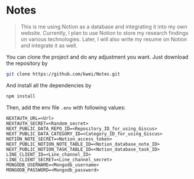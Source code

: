 # Notes
> This is me using Notion as a database and integrating it into my own website. Currently, I plan to use Notion to store my research findings on various technologies. Later, I will also write my resume on Notion and integrate it as well.

You can clone the project and do any adjustment you want. Just download the repository by 
```bash
git clone https://github.com/kwei/Notes.git
```
And install all the dependencies by
```bash
npm install
```

Then, add the env file `.env` with following values:
```dotenv
NEXTAUTH_URL=<Url>
NEXTAUTH_SECRET=<Random_secret>
NEXT_PUBLIC_DATA_REPO_ID=<Repository_ID_for_using_Giscus>
NEXT_PUBLIC_DATA_CATEGORY_ID=<Category_ID_for_using_Giscus>
NOTION_NOTE_SECRET=<Notion_access_token>
NEXT_PUBLIC_NOTION_NOTE_TABLE_ID=<Notion_database_note_ID>
NEXT_PUBLIC_NOTION_TASK_TABLE_ID=<Notion_database_task_ID>
LINE_CLIENT_ID=<Line_channel_ID>
LINE_CLIENT_SECRET=<Line_channel_secret>
MONGODB_USERNAME=<Mongodb_username>
MONGODB_PASSWORD=<Mongodb_password>
```
